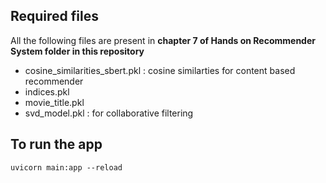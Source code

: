 ## Required files

All the following files are present in **chapter 7 of Hands on Recommender System folder in this repository**
- cosine_similarities_sbert.pkl : cosine similarties for content based recommender
- indices.pkl
- movie_title.pkl
- svd_model.pkl : for collaborative filtering


## To run the app
```
uvicorn main:app --reload
```
